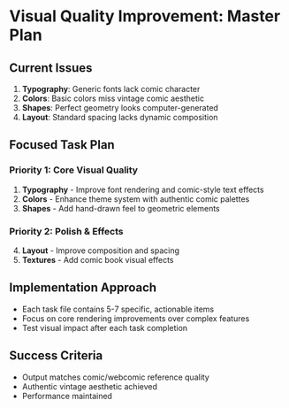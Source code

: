 # Visual Quality Improvement: Master Plan

## Current Issues
1. **Typography**: Generic fonts lack comic character
2. **Colors**: Basic colors miss vintage comic aesthetic  
3. **Shapes**: Perfect geometry looks computer-generated
4. **Layout**: Standard spacing lacks dynamic composition

## Focused Task Plan

### Priority 1: Core Visual Quality
1. **Typography** - Improve font rendering and comic-style text effects
2. **Colors** - Enhance theme system with authentic comic palettes
3. **Shapes** - Add hand-drawn feel to geometric elements

### Priority 2: Polish & Effects
4. **Layout** - Improve composition and spacing
5. **Textures** - Add comic book visual effects

## Implementation Approach
- Each task file contains 5-7 specific, actionable items
- Focus on core rendering improvements over complex features
- Test visual impact after each task completion

## Success Criteria
- Output matches comic/webcomic reference quality
- Authentic vintage aesthetic achieved
- Performance maintained